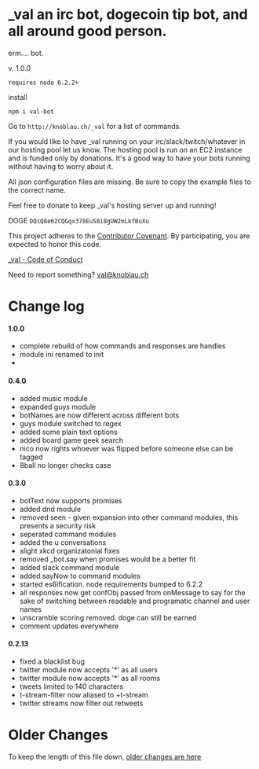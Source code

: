# _val an irc bot, dogecoin tip bot, and all around good person.

erm.... bot.

v. 1.0.0

`requires node 6.2.2+`

install

```
npm i val-bot
```

Go to `http://knoblau.ch/_val` for a list of commands.

If you would like to have _val running on your irc/slack/twitch/whatever in our hosting pool let us know.  The hosting pool is run on an EC2 instance and is funded only by donations.  It's a good way to have your bots running without having to worry about it.

All json configuration files are missing.  Be sure to copy the example files to the correct name.

Feel free to donate to keep _val's hosting server up and running!

DOGE `DQiQ8e62CQGqx378EuS8i8gUW2mLkfBuXu`

This project adheres to the [Contributor Covenant](http://contributor-covenant.org/). By participating, you are expected to honor this code.

[_val - Code of Conduct](https://github.com/mousemke/_val/blob/master/CODE_OF_CONDUCT.md)

Need to report something? [val@knoblau.ch](mailto:val@knoblau.ch)


Change log
==========

#### 1.0.0

+ complete rebuild of how commands and responses are handles
+ module ini renamed to init
+


#### 0.4.0

+ added music module
+ expanded guys module
+ botNames are now different across different bots
+ guys module switched to regex
+ added some plain text options
+ added board game geek search
+ nico now rights whoever was flipped before someone else can be tagged
+ 8ball no longer checks case


#### 0.3.0

+ botText now supports promises
+ added dnd module
+ removed seen - given expansion into other command modules, this presents a security risk
+ seperated command modules
+ added the u conversations
+ slight xkcd organizatonial fixes
+ removed _bot.say when promises would be a better fit
+ added slack command module
+ added sayNow to command modules
+ started es6ification.  node requirements bumped to 6.2.2
+ all responses now get confObj passed from onMessage to say for the sake of switching between readable and programatic channel and user names
+ unscramble scoring removed.  doge can still be earned
+ comment updates everywhere


#### 0.2.13

+ fixed a blacklist bug
+ twitter module now accepts '*' as all users
+ twitter module now accepts '*' as all rooms
+ tweets limited to 140 characters
+ t-stream-filter now aliased to +t-stream
+ twitter streams now filter out retweets



Older Changes
=============

To keep the length of this file down, [older changes are here](./older_changes.md)

